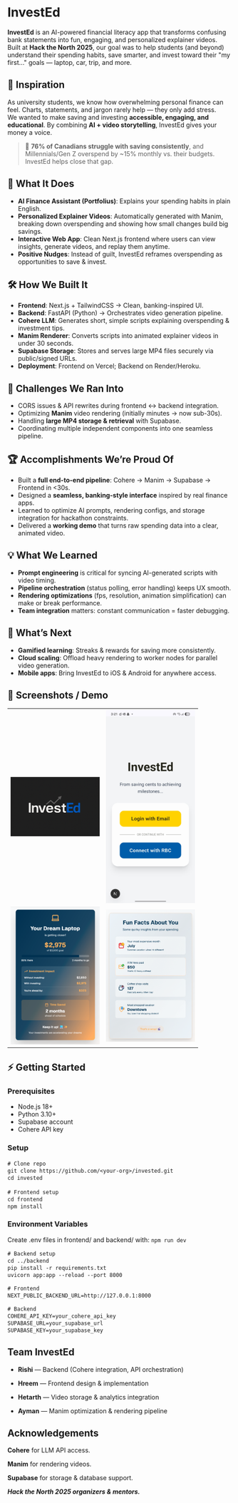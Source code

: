 # InvestEd

**InvestEd** is an AI-powered financial literacy app that transforms confusing bank statements into fun, engaging, and personalized explainer videos.  
Built at **Hack the North 2025**, our goal was to help students (and beyond) understand their spending habits, save smarter, and invest toward their "my first..." goals — laptop, car, trip, and more.



## 🚀 Inspiration
As university students, we know how overwhelming personal finance can feel. Charts, statements, and jargon rarely help — they only add stress.  
We wanted to make saving and investing **accessible, engaging, and educational**. By combining **AI + video storytelling**, InvestEd gives your money a voice.

> 🧾 **76% of Canadians struggle with saving consistently**, and Millennials/Gen Z overspend by ~15% monthly vs. their budgets.  
InvestEd helps close that gap.


## 🤖 What It Does
- **AI Finance Assistant (Portfolius)**: Explains your spending habits in plain English.  
- **Personalized Explainer Videos**: Automatically generated with Manim, breaking down overspending and showing how small changes build big savings.  
- **Interactive Web App**: Clean Next.js frontend where users can view insights, generate videos, and replay them anytime.  
- **Positive Nudges**: Instead of guilt, InvestEd reframes overspending as opportunities to save & invest.  


## 🛠️ How We Built It
- **Frontend**: Next.js + TailwindCSS → Clean, banking-inspired UI.  
- **Backend**: FastAPI (Python) → Orchestrates video generation pipeline.  
- **Cohere LLM**: Generates short, simple scripts explaining overspending & investment tips.  
- **Manim Renderer**: Converts scripts into animated explainer videos in under 30 seconds.  
- **Supabase Storage**: Stores and serves large MP4 files securely via public/signed URLs.  
- **Deployment**: Frontend on Vercel; Backend on Render/Heroku.  


## 🧗 Challenges We Ran Into
- CORS issues & API rewrites during frontend ↔ backend integration.  
- Optimizing **Manim** video rendering (initially minutes → now sub-30s).  
- Handling **large MP4 storage & retrieval** with Supabase.  
- Coordinating multiple independent components into one seamless pipeline.  


## 🏆 Accomplishments We’re Proud Of
- Built a **full end-to-end pipeline**: Cohere → Manim → Supabase → Frontend in <30s.  
- Designed a **seamless, banking-style interface** inspired by real finance apps.  
- Learned to optimize AI prompts, rendering configs, and storage integration for hackathon constraints.  
- Delivered a **working demo** that turns raw spending data into a clear, animated video.  


## 💡 What We Learned
- **Prompt engineering** is critical for syncing AI-generated scripts with video timing.  
- **Pipeline orchestration** (status polling, error handling) keeps UX smooth.  
- **Rendering optimizations** (fps, resolution, animation simplification) can make or break performance.  
- **Team integration** matters: constant communication = faster debugging.  


## 🔮 What’s Next
- **Gamified learning**: Streaks & rewards for saving more consistently.  
- **Cloud scaling**: Offload heavy rendering to worker nodes for parallel video generation.  
- **Mobile apps**: Bring InvestEd to iOS & Android for anywhere access.  


## 📸 Screenshots / Demo
<table>
    <tr>
        <td><img src="/frontend/public/images/InvestEd_Wide_logo.png" alt="Logo" width="200"/></td>
        <td><img src="/frontend/public/images/InvestedLogIn.jpg" alt="LoginPage" width="200"/></td>
    </tr>
    <tr>
        <td><img src="/frontend/public/images/DreamLaptop.png" alt="Insights on Goal" width="200"/></td>
        <td><img src="/frontend/public/images/FunFacts.png" alt="Facts" width="200"/></td>
    </tr>
</table>




## ⚡ Getting Started

### Prerequisites
- Node.js 18+  
- Python 3.10+  
- Supabase account  
- Cohere API key  

### Setup
```
# Clone repo
git clone https://github.com/<your-org>/invested.git
cd invested

# Frontend setup
cd frontend
npm install
```

### Environment Variables

Create .env files in frontend/ and backend/ with:
```npm run dev```
```
# Backend setup
cd ../backend
pip install -r requirements.txt
uvicorn app:app --reload --port 8000
```
```
# Frontend
NEXT_PUBLIC_BACKEND_URL=http://127.0.0.1:8000
```
```
# Backend
COHERE_API_KEY=your_cohere_api_key
SUPABASE_URL=your_supabase_url
SUPABASE_KEY=your_supabase_key
```

## Team InvestEd

- **Rishi** — Backend (Cohere integration, API orchestration)

- **Hreem** — Frontend design & implementation

- **Hetarth** — Video storage & analytics integration

- **Ayman** — Manim optimization & rendering pipeline

## Acknowledgements

**Cohere**
 for LLM API access.

**Manim**
 for rendering videos.

**Supabase**
 for storage & database support.

***Hack the North 2025 organizers & mentors.***
